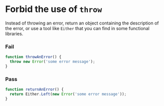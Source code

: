 # Forbid the use of `throw`

Instead of throwing an error, return an object containing the description of the error, or use a tool like `Either` that you can find in some functional libraries.

### Fail

```js
function throwAnError() {
  throw new Error('some error message');
}
```

### Pass

```js
function returnAnError() {
  return Either.Left(new Error('some error message'));
}
```
